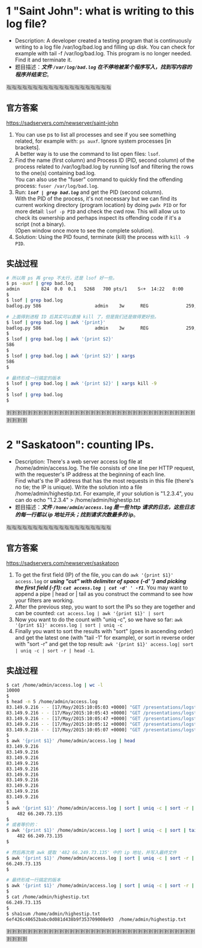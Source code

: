 
# 1 "Saint John": what is writing to this log file?
- Description: A developer created a testing program that is continuously writing to a log file /var/log/bad.log and filling up disk. You can check for example with tail -f /var/log/bad.log. This program is no longer needed. Find it and terminate it.
- 题目描述：***文件 `/var/log/bad.log` 在不停地被某个程序写入，找到写内容的程序并结束它***。

:u6307::u6307::u6307::u6307::u6307::u6307::u6307::u6307::u6307::u6307::u6307::u6307::u6307::u6307::u6307::u6307::u6307::u6307::u6307::u6307:

## 官方答案

https://sadservers.com/newserver/saint-john
1. You can use ps to list all processes and see if you see something related, for example with: `ps auxf`. Ignore system processes [in brackets]. <br> A better way is to use the command to list open files: `lsof`.
2. Find the name (first column) and Process ID (PID, second column) of the process related to /var/log/bad.log by running lsof and filtering the rows to the one(s) containing bad.log. <br> You can also use the "fuser" command to quickly find the offending process: `fuser /var/log/bad.log`.
3. Run: ***`lsof | grep bad.log`*** and get the PID (second column). <br> With the PID of the process, it's not necessary but we can find its current working directory (program location) by doing `pwdx PID` or for more detail: `lsof -p PID` and check the cwd row. This will allow us to check its ownership and perhaps inspect its offending code if it's a script (not a binary). <br> (Open window once more to see the complete solution).
4. Solution: Using the PID found, terminate (kill) the process with `kill -9 PID`.

## 实战过程

```sh
# 所以用 ps 再 grep 不太行，还是 lsof 好一些。
$ ps -auxf | grep bad.log
admin        824  0.0  0.1   5268   700 pts/1    S<+  14:22   0:00                  \_ grep bad.log
$
$ lsof | grep bad.log
badlog.py 586                    admin    3w      REG              259,1    33687 265802 /var/log/bad.log

# 上面得到进程 ID 后其实可以直接 kill 了，但是我们还是做得更好些。
$ lsof | grep bad.log | awk '{print}'
badlog.py 586                    admin    3w      REG              259,1    63248 265802 /var/log/bad.log
$ 
$ lsof | grep bad.log | awk '{print $2}'
586
$ 
$ lsof | grep bad.log | awk '{print $2}' | xargs
586
$ 

# 最终形成一行搞定的版本
$ lsof | grep bad.log | awk '{print $2}' | xargs kill -9
$ 
$ lsof | grep bad.log
$ 
```

:u5272::u5272::u5272::u5272::u5272::u5272::u5272::u5272::u5272::u5272::u5272::u5272::u5272::u5272::u5272::u5272::u5272::u5272::u5272::u5272::u5272::u5272::u5272::u5272::u5272::u5272::u5272::u5272::u5272::u5272::u5272::u5272::u5272::u5272::u5272::u5272::u5272::u5272::u5272::u5272:

# 2 "Saskatoon": counting IPs.
- Description: There's a web server access log file at /home/admin/access.log. The file consists of one line per HTTP request, with the requester's IP address at the beginning of each line. <br> Find what's the IP address that has the most requests in this file (there's no tie; the IP is unique). Write the solution into a file /home/admin/highestip.txt. For example, if your solution is "1.2.3.4", you can do echo "1.2.3.4" > /home/admin/highestip.txt
- 题目描述：***文件 `/home/admin/access.log` 是一些 http 请求的日志，这些日志的每一行都以 ip 地址开头；找到请求次数最多的 ip***。

:u6307::u6307::u6307::u6307::u6307::u6307::u6307::u6307::u6307::u6307::u6307::u6307::u6307::u6307::u6307::u6307::u6307::u6307::u6307::u6307:

## 官方答案

https://sadservers.com/newserver/saskatoon
1. To get the first field (IP) of the file, you can do `awk '{print $1}' access.log` or ***using "cut" with delimiter of space (-d' ') and picking the first field (-f1): `cat access.log | cut -d' ' -f1`***. You may want to append a pipe | head or | tail as you construct the command to see how your filters are working.
2. After the previous step, you want to sort the IPs so they are together and can be counted: `cat access.log | awk '{print $1}' | sort`
3. Now you want to do the count with "uniq -c", so we have so far: `awk '{print $1}' access.log | sort | uniq -c`
4. Finally you want to sort the results with "sort" (goes in ascending order) and get the latest one (with "tail -1" for example), or sort in reverse order with "sort -r" and get the top result: `awk '{print $1}' access.log| sort | uniq -c | sort -r | head -1`.

## 实战过程

```sh
$ cat /home/admin/access.log | wc -l
10000
$ 
$ head -n 5 /home/admin/access.log 
83.149.9.216 - - [17/May/2015:10:05:03 +0000] "GET /presentations/logstash-monitorama-2013/images/kibana-search.png HTTP/1.1" 200 203023 "http://semicomplete.com/presentations/logstash-monitorama-2013/" "Mozilla/5.0 (Macintosh; Intel Mac OS X 10_9_1) AppleWebKit/537.36 (KHTML, like Gecko) Chrome/32.0.1700.77 Safari/537.36"
83.149.9.216 - - [17/May/2015:10:05:43 +0000] "GET /presentations/logstash-monitorama-2013/images/kibana-dashboard3.png HTTP/1.1" 200 171717 "http://semicomplete.com/presentations/logstash-monitorama-2013/" "Mozilla/5.0 (Macintosh; Intel Mac OS X 10_9_1) AppleWebKit/537.36 (KHTML, like Gecko) Chrome/32.0.1700.77 Safari/537.36"
83.149.9.216 - - [17/May/2015:10:05:47 +0000] "GET /presentations/logstash-monitorama-2013/plugin/highlight/highlight.js HTTP/1.1" 200 26185 "http://semicomplete.com/presentations/logstash-monitorama-2013/" "Mozilla/5.0 (Macintosh; Intel Mac OS X 10_9_1) AppleWebKit/537.36 (KHTML, like Gecko) Chrome/32.0.1700.77 Safari/537.36"
83.149.9.216 - - [17/May/2015:10:05:12 +0000] "GET /presentations/logstash-monitorama-2013/plugin/zoom-js/zoom.js HTTP/1.1" 200 7697 "http://semicomplete.com/presentations/logstash-monitorama-2013/" "Mozilla/5.0 (Macintosh; Intel Mac OS X 10_9_1) AppleWebKit/537.36 (KHTML, like Gecko) Chrome/32.0.1700.77 Safari/537.36"
83.149.9.216 - - [17/May/2015:10:05:07 +0000] "GET /presentations/logstash-monitorama-2013/plugin/notes/notes.js HTTP/1.1" 200 2892 "http://semicomplete.com/presentations/logstash-monitorama-2013/" "Mozilla/5.0 (Macintosh; Intel Mac OS X 10_9_1) AppleWebKit/537.36 (KHTML, like Gecko) Chrome/32.0.1700.77 Safari/537.36"
$
$ awk '{print $1}' /home/admin/access.log | head
83.149.9.216
83.149.9.216
83.149.9.216
83.149.9.216
83.149.9.216
83.149.9.216
83.149.9.216
83.149.9.216
83.149.9.216
83.149.9.216
$
$ awk '{print $1}' /home/admin/access.log | sort | uniq -c | sort -r | head -1
    482 66.249.73.135
$ 
# 或者等价的： 
$ awk '{print $1}' /home/admin/access.log | sort | uniq -c | sort | tail -1
    482 66.249.73.135
$

# 然后再次用 awk 提取 '482 66.249.73.135' 中的 ip 地址，并写入最终文件 
$ awk '{print $1}' /home/admin/access.log | sort | uniq -c | sort -r | head -1 | awk '{print $2}'
66.249.73.135
$

# 最终形成一行搞定的版本
$ awk '{print $1}' /home/admin/access.log | sort | uniq -c | sort -r | head -1 | awk '{print $2}' | xargs echo > /home/admin/highestip.txt
$ 
$ cat /home/admin/highestip.txt
66.249.73.135
$
$ sha1sum /home/admin/highestip.txt
6ef426c40652babc0d081d438b9f353709008e93  /home/admin/highestip.txt
```

:u5272::u5272::u5272::u5272::u5272::u5272::u5272::u5272::u5272::u5272::u5272::u5272::u5272::u5272::u5272::u5272::u5272::u5272::u5272::u5272::u5272::u5272::u5272::u5272::u5272::u5272::u5272::u5272::u5272::u5272::u5272::u5272::u5272::u5272::u5272::u5272::u5272::u5272::u5272::u5272:
